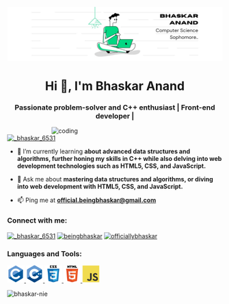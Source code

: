 ![logo](https://github.com/bhaskar-nie/bhaskar-nie/blob/main/1677945624489.jpeg)
<h1 align="center">Hi 👋, I'm Bhaskar Anand</h1>
<h3 align="center">Passionate problem-solver and C++ enthusiast | Front-end developer |</h3>

<img align="right" alt="coding" width="400" src="https://camo.githubusercontent.com/7de37139d0b4c1ce40865e799b446c0e963a3dd8fb68d239707237c40604fa3d/68747470733a2f2f63646e2e6472696262626c652e636f6d2f75736572732f3733303730332f73637265656e73686f74732f363538313234332f6176656e746f2e676966">

<p align="left"> <a href="https://twitter.com/_bhaskar_6531" target="blank"><img src="https://img.shields.io/twitter/follow/_bhaskar_6531?logo=twitter&style=for-the-badge" alt="_bhaskar_6531" /></a> </p>

- 🌱 I’m currently learning **about advanced data structures and algorithms, further honing my skills in C++ while also delving into web development technologies such as HTML5, CSS, and JavaScript.**

- 💬 Ask me about **mastering data structures and algorithms, or diving into web development with HTML5, CSS, and JavaScript.**

- 📫 Ping me at **official.beingbhaskar@gmail.com**

<h3 align="left">Connect with me:</h3>
<p align="left">
<a href="https://twitter.com/_bhaskar_6531" target="blank"><img align="center" src="https://raw.githubusercontent.com/rahuldkjain/github-profile-readme-generator/master/src/images/icons/Social/twitter.svg" alt="_bhaskar_6531" height="30" width="40" /></a>
<a href="https://linkedin.com/in/beingbhaskar" target="blank"><img align="center" src="https://raw.githubusercontent.com/rahuldkjain/github-profile-readme-generator/master/src/images/icons/Social/linked-in-alt.svg" alt="beingbhaskar" height="30" width="40" /></a>
<a href="https://instagram.com/officiallybhaskar" target="blank"><img align="center" src="https://raw.githubusercontent.com/rahuldkjain/github-profile-readme-generator/master/src/images/icons/Social/instagram.svg" alt="officiallybhaskar" height="30" width="40" /></a>
</p>

<h3 align="left">Languages and Tools:</h3>
<p align="left"> <a href="https://www.cprogramming.com/" target="_blank" rel="noreferrer"> <img src="https://raw.githubusercontent.com/devicons/devicon/master/icons/c/c-original.svg" alt="c" width="40" height="40"/> </a> <a href="https://www.w3schools.com/cpp/" target="_blank" rel="noreferrer"> <img src="https://raw.githubusercontent.com/devicons/devicon/master/icons/cplusplus/cplusplus-original.svg" alt="cplusplus" width="40" height="40"/> </a> <a href="https://www.w3schools.com/css/" target="_blank" rel="noreferrer"> <img src="https://raw.githubusercontent.com/devicons/devicon/master/icons/css3/css3-original-wordmark.svg" alt="css3" width="40" height="40"/> </a> <a href="https://www.w3.org/html/" target="_blank" rel="noreferrer"> <img src="https://raw.githubusercontent.com/devicons/devicon/master/icons/html5/html5-original-wordmark.svg" alt="html5" width="40" height="40"/> </a> <a href="https://developer.mozilla.org/en-US/docs/Web/JavaScript" target="_blank" rel="noreferrer"> <img src="https://raw.githubusercontent.com/devicons/devicon/master/icons/javascript/javascript-original.svg" alt="javascript" width="40" height="40"/> </a> </p>

<p><img align="center" src="https://github-readme-stats.vercel.app/api/top-langs?username=bhaskar-nie&show_icons=true&locale=en&layout=compact" alt="bhaskar-nie" /></p>

